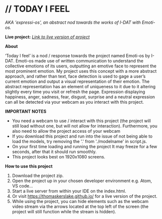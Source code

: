 # // TODAY I FEEL
*AKA 'expressi-os', an abstract nod towards the works of I-DAT with Emoti-os.*

**Live project:**
 [*Link to live version of project*](https://thomaskerslake.github.io/)

**About**

‘Today I feel’ is a nod / response towards the project named Emoti-os by I-DAT. Emoti-os made use of written communication to understand the collective emotions of its users, outputting an emotive face to represent the most prominent emotion. My project uses this concept with a more abstract approach, and rather than text, face detection is used to gage a user’s current emotion and output a visual representation of their emotion. The abstract representation has an element of uniqueness to it due to it altering slightly every time you visit or refresh the page. Expression displaying happiness, anger, sadness, fear, disgust, surprise and a neutral expression can all be detected via your webcam as you interact with this project.

**IMPORTANT NOTES**
- You need a webcam to use / interact with this project (the project will still load without one, but will not allow for interaction). Furthermore, you also need to allow the project access of your webcam
- If you download this project and run into the issue of not being able to load the models, try removing the '.' from './modelname' in script.js.
- On your first time loading and running the project It may freeze for a few seconds, after that it should run smoothly.
- This project looks best on 1920x1080 screens.

**How to use this project**
1. Download the project zip.
2. Open the project up in your chosen developer environment e.g. Atom, VS code…
3. Start a live server from within your IDE on the index.html.
4. Or visit https://thomaskerslake.github.io/ for a live version of the project.
5. While using the project, you can hide elements such as the webcam video stream via the arrows located at the top left of the screen (the project will still function while the stream is hidden).
